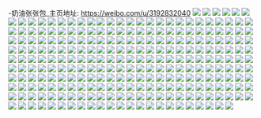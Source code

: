 -奶油张张包_主页地址: https://weibo.com/u/3192832040 
![](https://wx4.sinaimg.cn/mw2000/be4ec028gy1h9kr86ovkrj20u01407a6.jpg) 
![](https://wx4.sinaimg.cn/mw2000/be4ec028gy1h9kr863n80j20u0140440.jpg) 
![](https://wx4.sinaimg.cn/mw2000/be4ec028gy1h9kr85icnvj20u01270xx.jpg) 
![](https://wx4.sinaimg.cn/mw2000/be4ec028gy1h9kr87739oj20ph13fdn8.jpg) 
![](https://wx4.sinaimg.cn/mw2000/be4ec028gy1h9kr851sxpj20u01eb0zp.jpg) 
![](https://wx4.sinaimg.cn/mw2000/be4ec028gy1h9kr84gqhrj20u0152q8x.jpg) 
![](https://wx4.sinaimg.cn/mw2000/be4ec028gy1h9krbdv2n1j20v30almxx.jpg) 
![](https://wx4.sinaimg.cn/mw2000/be4ec028gy1h9kr87sg42j20u0190wo8.jpg) 
![](https://wx4.sinaimg.cn/mw2000/be4ec028gy1h9krapqf5dj20u01sy0xl.jpg) 
![](https://wx4.sinaimg.cn/mw2000/be4ec028ly1h9jt2m1vqmj20u01414c7.jpg) 
![](https://wx4.sinaimg.cn/mw2000/be4ec028ly1h9jt2mrun6j20u014egyx.jpg) 
![](https://wx4.sinaimg.cn/mw2000/be4ec028ly1h9jt2i47yoj20sg11vn8b.jpg) 
![](https://wx4.sinaimg.cn/mw2000/be4ec028ly1h9jt2ovcraj20u0140gt7.jpg) 
![](https://wx4.sinaimg.cn/mw2000/be4ec028ly1h9jt2nqb4ij20u00ttn4e.jpg) 
![](https://wx4.sinaimg.cn/mw2000/be4ec028ly1h9jt2ogrilj20u0140jye.jpg) 
![](https://wx4.sinaimg.cn/mw2000/be4ec028ly1h9jt9kzaxpj20u01sydis.jpg) 
![](https://wx4.sinaimg.cn/mw2000/be4ec028ly1h9j4m9s6tej20pn0rp77x.jpg) 
![](https://wx4.sinaimg.cn/mw2000/be4ec028ly1h9j4m96xtgj20u014079a.jpg) 
![](https://wx4.sinaimg.cn/mw2000/be4ec028ly1h9hi3i7xqej20u0140qb9.jpg) 
![](https://wx4.sinaimg.cn/mw2000/be4ec028ly1h9hi3jis9qj20u01707f7.jpg) 
![](https://wx4.sinaimg.cn/mw2000/be4ec028ly1h9hi596qzaj20u00u07ah.jpg) 
![](https://wx4.sinaimg.cn/mw2000/be4ec028ly1h9hi3itx56j20u0140th7.jpg) 
![](https://wx4.sinaimg.cn/mw2000/be4ec028ly1h9gdjjypbpj20sg1k0duo.jpg) 
![](https://wx4.sinaimg.cn/mw2000/be4ec028ly1h9gdkz5pfjj20u00u0doh.jpg) 
![](https://wx4.sinaimg.cn/mw2000/be4ec028ly1h9gdkyt29xj20uk0u0tgv.jpg) 
![](https://wx4.sinaimg.cn/mw2000/be4ec028ly1h9gdjlj5l9j20u0140dpa.jpg) 
![](https://wx4.sinaimg.cn/mw2000/be4ec028ly1h9gdji15gsj20u00u075o.jpg) 
![](https://wx4.sinaimg.cn/mw2000/be4ec028ly1h9gdlws73ij20u0140tiy.jpg) 
![](https://wx4.sinaimg.cn/mw2000/be4ec028ly1h9gdjhsavxj20u013h11u.jpg) 
![](https://wx4.sinaimg.cn/mw2000/be4ec028ly1h9gdlxlkkcj20u014048i.jpg) 
![](https://wx4.sinaimg.cn/mw2000/be4ec028ly1h9gdl7ga6yj20lb0s4tct.jpg) 
![](https://wx4.sinaimg.cn/mw2000/be4ec028ly1h9f5yxbgdmj20u014wjx5.jpg) 
![](https://wx4.sinaimg.cn/mw2000/be4ec028ly1h9f5yx4pisj20nx0nxtdt.jpg) 
![](https://wx4.sinaimg.cn/mw2000/be4ec028ly1h9f5yxjo9wj20u00u0dj9.jpg) 
![](https://wx4.sinaimg.cn/mw2000/be4ec028ly1h9f5ywv6u5j20u0122thv.jpg) 
![](https://wx4.sinaimg.cn/mw2000/be4ec028ly1h9f6071fwcj20u0140qbv.jpg) 
![](https://wx4.sinaimg.cn/mw2000/be4ec028ly1h9e5erk0atj20u00u0agg.jpg) 
![](https://wx4.sinaimg.cn/mw2000/be4ec028ly1h9e5er1o75j20sg16on5o.jpg) 
![](https://wx4.sinaimg.cn/mw2000/be4ec028ly1h9e5esgjppj211d0u0477.jpg) 
![](https://wx4.sinaimg.cn/mw2000/be4ec028ly1h9e5ercd14j20u013qajc.jpg) 
![](https://wx4.sinaimg.cn/mw2000/be4ec028ly1h9e5erz8ofj20u0120ajs.jpg) 
![](https://wx4.sinaimg.cn/mw2000/be4ec028ly1h9e5espp5xj20u0140n72.jpg) 
![](https://wx4.sinaimg.cn/mw2000/be4ec028ly1h9e5eqqw81j20u0140drx.jpg) 
![](https://wx4.sinaimg.cn/mw2000/be4ec028ly1h9e5es8z26j20u0140tgb.jpg) 
![](https://wx4.sinaimg.cn/mw2000/be4ec028ly1h9cnfs1k3mj20ov0s6n1u.jpg) 
![](https://wx4.sinaimg.cn/mw2000/be4ec028ly1h9cnfs8aw6j20k00sfq5s.jpg) 
![](https://wx4.sinaimg.cn/mw2000/be4ec028ly1h9cnnyfrxuj21400u0gvn.jpg) 
![](https://wx4.sinaimg.cn/mw2000/be4ec028ly1h9bhwe9mpjj20u01907lx.jpg) 
![](https://wx4.sinaimg.cn/mw2000/be4ec028ly1h9bhwdv5v1j20u01404bv.jpg) 
![](https://wx4.sinaimg.cn/mw2000/be4ec028ly1h9bhwdh59uj20u00u00yn.jpg) 
![](https://wx4.sinaimg.cn/mw2000/be4ec028ly1h9bhweydm1j20u00u0q9u.jpg) 
![](https://wx4.sinaimg.cn/mw2000/be4ec028ly1h9bhwd80ftj20u01407b4.jpg) 
![](https://wx4.sinaimg.cn/mw2000/be4ec028ly1h9bhwctqs5j20u01404ay.jpg) 
![](https://wx4.sinaimg.cn/mw2000/be4ec028ly1h9bhwflgbsj20u0140jz5.jpg) 
![](https://wx4.sinaimg.cn/mw2000/be4ec028ly1h9bhwfbc1kj20u0140wl6.jpg) 
![](https://wx4.sinaimg.cn/mw2000/be4ec028ly1h9bhwelmxej20u014043z.jpg) 
![](https://wx4.sinaimg.cn/mw2000/be4ec028ly1h95wmfm667j20lc0sgdlr.jpg) 
![](https://wx4.sinaimg.cn/mw2000/be4ec028ly1h95wmdya17j20u01407dp.jpg) 
![](https://wx4.sinaimg.cn/mw2000/be4ec028ly1h95wmf9yrzj20u01407c9.jpg) 
![](https://wx4.sinaimg.cn/mw2000/be4ec028ly1h95wmenam9j20u010mwkh.jpg) 
![](https://wx4.sinaimg.cn/mw2000/be4ec028ly1h95wme9tw4j20u00u010d.jpg) 
![](https://wx4.sinaimg.cn/mw2000/be4ec028ly1h95wn4smhej20u00u0wi9.jpg) 
![](https://wx4.sinaimg.cn/mw2000/be4ec028ly1h92k32xga7j20u01k1k50.jpg) 
![](https://wx4.sinaimg.cn/mw2000/be4ec028ly1h92k33a9o5j20tz1nv16y.jpg) 
![](https://wx4.sinaimg.cn/mw2000/be4ec028ly1h92k1n2y1pj20u00u077l.jpg) 
![](https://wx4.sinaimg.cn/mw2000/be4ec028ly1h92k1ne8z7j20u00u0afz.jpg) 
![](https://wx4.sinaimg.cn/mw2000/be4ec028ly1h92k1mglb7j20u01con5c.jpg) 
![](https://wx4.sinaimg.cn/mw2000/be4ec028ly1h916q96ok2j20sg0rs10b.jpg) 
![](https://wx4.sinaimg.cn/mw2000/be4ec028ly1h916q9pvhvj20tz0tzjz5.jpg) 
![](https://wx4.sinaimg.cn/mw2000/be4ec028ly1h916qa7oqqj20sg0ogdit.jpg) 
![](https://wx4.sinaimg.cn/mw2000/be4ec028ly1h916qagjaqj20nl17f7di.jpg) 
![](https://wx4.sinaimg.cn/mw2000/be4ec028ly1h916qaxjyuj20u00u010j.jpg) 
![](https://wx4.sinaimg.cn/mw2000/be4ec028ly1h916q9huogj20sg1jxal3.jpg) 
![](https://wx4.sinaimg.cn/mw2000/be4ec028ly1h8xwhl2l36j20sg2ib4ho.jpg) 
![](https://wx4.sinaimg.cn/mw2000/be4ec028ly1h8xwhkj994j20sg26onp7.jpg) 
![](https://wx4.sinaimg.cn/mw2000/be4ec028ly1h8xwhlwzzqj20sg1g4dly.jpg) 
![](https://wx4.sinaimg.cn/mw2000/be4ec028ly1h8xwhlnkwyj20sg35raze.jpg) 
![](https://wx4.sinaimg.cn/mw2000/be4ec028ly1h8xwjfcriwj20u0140gs4.jpg) 
![](https://wx4.sinaimg.cn/mw2000/be4ec028ly1h8xwhmlnkkj20u0140tf7.jpg) 
![](https://wx4.sinaimg.cn/mw2000/be4ec028ly1h8xwhm6caxj20u0140q91.jpg) 
![](https://wx4.sinaimg.cn/mw2000/be4ec028ly1h8xwhnsav1j20u01407ad.jpg) 
![](https://wx4.sinaimg.cn/mw2000/be4ec028ly1h8xwhnjgckj20k00zkae9.jpg) 
![](https://wx4.sinaimg.cn/mw2000/be4ec028ly1h8w5zrok2yj20u014010j.jpg) 
![](https://wx4.sinaimg.cn/mw2000/be4ec028ly1h8w5zrdg2zj20u00u0n3u.jpg) 
![](https://wx4.sinaimg.cn/mw2000/be4ec028ly1h8w5zsz4o1j20u014847c.jpg) 
![](https://wx4.sinaimg.cn/mw2000/be4ec028ly1h8w67fxgexj20wi0kqjwv.jpg) 
![](https://wx4.sinaimg.cn/mw2000/be4ec028ly1h8w68h50mlj20u00u0wiz.jpg) 
![](https://wx4.sinaimg.cn/mw2000/be4ec028ly1h8t89d91lqj20sg0sgtbk.jpg) 
![](https://wx4.sinaimg.cn/mw2000/be4ec028ly1h8t89dhti4j20on0onq62.jpg) 
![](https://wx4.sinaimg.cn/mw2000/be4ec028ly1h8t89cy1ppj20pi0piq6j.jpg) 
![](https://wx4.sinaimg.cn/mw2000/be4ec028ly1h8t89dsi2gj20u00u0gqy.jpg) 
![](https://wx4.sinaimg.cn/mw2000/be4ec028ly1h8qq3iuypsj20u0191aef.jpg) 
![](https://wx4.sinaimg.cn/mw2000/be4ec028ly1h8qq3i8gkzj20u01907as.jpg) 
![](https://wx4.sinaimg.cn/mw2000/be4ec028ly1h8pmcr37omj20sg1dsk2c.jpg) 
![](https://wx4.sinaimg.cn/mw2000/be4ec028ly1h8pmcru36nj20sg1dpn8c.jpg) 
![](https://wx4.sinaimg.cn/mw2000/be4ec028ly1h8pmcs4bpmj20sg1kwamt.jpg) 
![](https://wx4.sinaimg.cn/mw2000/be4ec028ly1h8pmcrk40kj20sg1kvduo.jpg) 
![](https://wx4.sinaimg.cn/mw2000/be4ec028ly1h8pmcsdytsj20u0140n26.jpg) 
![](https://wx4.sinaimg.cn/mw2000/be4ec028ly1h8pmcrbtx7j20u0140tdc.jpg) 
![](https://wx4.sinaimg.cn/mw2000/be4ec028ly1h8pmcstcjij20u013v77c.jpg) 
![](https://wx4.sinaimg.cn/mw2000/be4ec028ly1h8o1hfld06j20u0140tie.jpg) 
![](https://wx4.sinaimg.cn/mw2000/be4ec028ly1h8o1hdo8zlj20u014046m.jpg) 
![](https://wx4.sinaimg.cn/mw2000/be4ec028ly1h8o1nh50jsj20u0140aiv.jpg) 
![](https://wx4.sinaimg.cn/mw2000/be4ec028ly1h8o1hfunj4j20u0140473.jpg) 
![](https://wx4.sinaimg.cn/mw2000/be4ec028ly1h8o1m0ddr8j20u0140aik.jpg) 
![](https://wx4.sinaimg.cn/mw2000/be4ec028ly1h8o1hg5nzzj20u0140jzi.jpg) 
![](https://wx4.sinaimg.cn/mw2000/be4ec028ly1h8o1hgdr3oj20u013xn1n.jpg) 
![](https://wx4.sinaimg.cn/mw2000/be4ec028ly1h8o1m1fromj20p5142djk.jpg) 
![](https://wx4.sinaimg.cn/mw2000/be4ec028ly1h8o1lzzccmj20u013pn2u.jpg) 
![](https://wx4.sinaimg.cn/mw2000/be4ec028ly1h8o1m14yrsj20u01417aq.jpg) 
![](https://wx4.sinaimg.cn/mw2000/be4ec028ly1h8o1hdwmwsj20u014lte3.jpg) 
![](https://wx4.sinaimg.cn/mw2000/be4ec028ly1h8o1he7pzbj20u014u450.jpg) 
![](https://wx4.sinaimg.cn/mw2000/be4ec028ly1h8mbd5sn6ij20u01hck0a.jpg) 
![](https://wx4.sinaimg.cn/mw2000/be4ec028ly1h8mb1pvz2kj20u0141n2a.jpg) 
![](https://wx4.sinaimg.cn/mw2000/be4ec028ly1h8mbgobxyqj20u0141wjs.jpg) 
![](https://wx4.sinaimg.cn/mw2000/be4ec028ly1h8mbgond52j20u0141wj7.jpg) 
![](https://wx4.sinaimg.cn/mw2000/be4ec028ly1h8mb1r6hkpj20u0140tg1.jpg) 
![](https://wx4.sinaimg.cn/mw2000/be4ec028ly1h8j1b7z8puj20vm0u0jy6.jpg) 
![](https://wx4.sinaimg.cn/mw2000/be4ec028ly1h8j1b7q7eqj20vm0u0dmv.jpg) 
![](https://wx4.sinaimg.cn/mw2000/be4ec028ly1h8j1b8kcefj21720u0grc.jpg) 
![](https://wx4.sinaimg.cn/mw2000/be4ec028ly1h8j1b8ba64j20u01ap11c.jpg) 
![](https://wx4.sinaimg.cn/mw2000/be4ec028ly1h8hin5xs7gj20sg1drna2.jpg) 
![](https://wx4.sinaimg.cn/mw2000/be4ec028ly1h8hin5l19aj20sg14tk2a.jpg) 
![](https://wx4.sinaimg.cn/mw2000/be4ec028ly1h8hin4xl7nj20sg16zgvl.jpg) 
![](https://wx4.sinaimg.cn/mw2000/be4ec028ly1h8hin7673fj20u00u0gq9.jpg) 
![](https://wx4.sinaimg.cn/mw2000/be4ec028ly1h8hiokjzxkj20u0140jyw.jpg) 
![](https://wx4.sinaimg.cn/mw2000/be4ec028ly1h8hin6p44jj20u20u0460.jpg) 
![](https://wx4.sinaimg.cn/mw2000/be4ec028ly1h8hin7rkvjj20u014044k.jpg) 
![](https://wx4.sinaimg.cn/mw2000/be4ec028ly1h8hin6c5gjj20rt1aialg.jpg) 
![](https://wx4.sinaimg.cn/mw2000/be4ec028ly1h8hin7h7gbj20u0140dob.jpg) 
![](https://wx4.sinaimg.cn/mw2000/be4ec028ly1h8980kzp0sj20u00u0zp6.jpg) 
![](https://wx4.sinaimg.cn/mw2000/be4ec028ly1h85wmvit8cj20sg1o9qih.jpg) 
![](https://wx4.sinaimg.cn/mw2000/be4ec028ly1h85wmyh9fgj20u0190ndz.jpg) 
![](https://wx4.sinaimg.cn/mw2000/be4ec028ly1h85wmy2hf3j20u0190dv8.jpg) 
![](https://wx4.sinaimg.cn/mw2000/be4ec028ly1h85wmx0is2j20u012kk1h.jpg) 
![](https://wx4.sinaimg.cn/mw2000/be4ec028ly1h85wmvzbd4j20sg1kck4z.jpg) 
![](https://wx4.sinaimg.cn/mw2000/be4ec028ly1h85wmw8hvtj20sg1kw15w.jpg) 
![](https://wx4.sinaimg.cn/mw2000/be4ec028ly1h85wmwolwtj20u015r12g.jpg) 
![](https://wx4.sinaimg.cn/mw2000/be4ec028ly1h85wmxss7zj20lc0sgahp.jpg) 
![](https://wx4.sinaimg.cn/mw2000/be4ec028ly1h85wmz1lcpj20u0140gsk.jpg) 
![](https://wx4.sinaimg.cn/mw2000/be4ec028ly1h85wmxihhpj20u0140n5u.jpg) 
![](https://wx4.sinaimg.cn/mw2000/be4ec028ly1h82k4wlilkj20u00u00zb.jpg) 
![](https://wx4.sinaimg.cn/mw2000/be4ec028ly1h82k4uxkeqj20u010sjyb.jpg) 
![](https://wx4.sinaimg.cn/mw2000/be4ec028ly1h82k4ww1akj20u00u0444.jpg) 
![](https://wx4.sinaimg.cn/mw2000/be4ec028ly1h82k4umm07j20u014cti7.jpg) 
![](https://wx4.sinaimg.cn/mw2000/be4ec028ly1h82k4vcrbaj20u01404co.jpg) 
![](https://wx4.sinaimg.cn/mw2000/be4ec028ly1h82k4w79q2j20u013pahs.jpg) 
![](https://wx4.sinaimg.cn/mw2000/be4ec028ly1h80yls2oo0j20u00ykjxd.jpg) 
![](https://wx4.sinaimg.cn/mw2000/be4ec028ly1h80ylta6mtj20u00u0ah9.jpg) 
![](https://wx4.sinaimg.cn/mw2000/be4ec028ly1h80ylrlg8dj20u010u119.jpg) 
![](https://wx4.sinaimg.cn/mw2000/be4ec028ly1h80yltlk0hj20u014cad5.jpg) 
![](https://wx4.sinaimg.cn/mw2000/be4ec028ly1h7z01b5wvej20u013fn60.jpg) 
![](https://wx4.sinaimg.cn/mw2000/be4ec028ly1h7z0389d7uj20sg1udww4.jpg) 
![](https://wx4.sinaimg.cn/mw2000/be4ec028ly1h7z01axquwj20sg1l4du7.jpg) 
![](https://wx4.sinaimg.cn/mw2000/be4ec028ly1h7z01bh6ydj20u013w4e2.jpg) 
![](https://wx4.sinaimg.cn/mw2000/be4ec028ly1h7z03o7ieij20u0140wo7.jpg) 
![](https://wx4.sinaimg.cn/mw2000/be4ec028ly1h7z01cg7axj20u010an50.jpg) 
![](https://wx4.sinaimg.cn/mw2000/be4ec028ly1h7z03nzktuj20u014eqb6.jpg) 
![](https://wx4.sinaimg.cn/mw2000/be4ec028ly1h7z01d8m6qj20u0140qc4.jpg) 
![](https://wx4.sinaimg.cn/mw2000/be4ec028ly1h7z01esc1cj20lc0sgacu.jpg) 
![](https://wx4.sinaimg.cn/mw2000/be4ec028ly1h7z06tx252j20u01400xd.jpg) 
![](https://wx4.sinaimg.cn/mw2000/be4ec028ly1h7z01cwk74j20u0140ai1.jpg) 
![](https://wx4.sinaimg.cn/mw2000/be4ec028ly1h7z03vpoclj20u01syq57.jpg) 
![](https://wx4.sinaimg.cn/mw2000/be4ec028ly1h7vk5p1rghj20sg1v0180.jpg) 
![](https://wx4.sinaimg.cn/mw2000/be4ec028ly1h7vk5q0bczj20u20u00yw.jpg) 
![](https://wx4.sinaimg.cn/mw2000/be4ec028ly1h7vk5q8rwej20sg1ku7jn.jpg) 
![](https://wx4.sinaimg.cn/mw2000/be4ec028ly1h7vk5r1butj20u00u0qfx.jpg) 
![](https://wx4.sinaimg.cn/mw2000/be4ec028ly1h7vk5ry9wsj20sg0sgn3y.jpg) 
![](https://wx4.sinaimg.cn/mw2000/be4ec028ly1h7vk5s4vtfj20u00u0tdm.jpg) 
![](https://wx4.sinaimg.cn/mw2000/be4ec028ly1h7vk5pmo5hj20sg2dc7q9.jpg) 
![](https://wx4.sinaimg.cn/mw2000/be4ec028ly1h7vk7sfs3bj20lc0sgq9d.jpg) 
![](https://wx4.sinaimg.cn/mw2000/be4ec028ly1h7vk5qt513j20u013odqk.jpg) 
![](https://wx4.sinaimg.cn/mw2000/be4ec028ly1h7vk5ro5haj20u00u07ae.jpg) 
![](https://wx4.sinaimg.cn/mw2000/be4ec028ly1h7v772bppmj20u01400x6.jpg) 
![](https://wx4.sinaimg.cn/mw2000/be4ec028ly1h7v771zjsvj20u013p780.jpg) 
![](https://wx4.sinaimg.cn/mw2000/be4ec028ly1h7v772ijgsj20u0140aeg.jpg) 
![](https://wx4.sinaimg.cn/mw2000/be4ec028ly1h7v778zllmj20u0140q7r.jpg) 
![](https://wx4.sinaimg.cn/mw2000/be4ec028ly1h7taqnx0mcj20sg1vdk2p.jpg) 
![](https://wx4.sinaimg.cn/mw2000/be4ec028ly1h7taqn5x1pj20sg2mte5g.jpg) 
![](https://wx4.sinaimg.cn/mw2000/be4ec028ly1h7taqnmo4hj20sg23ukcq.jpg) 
![](https://wx4.sinaimg.cn/mw2000/be4ec028ly1h7taqpawj9j20sg2dc7t7.jpg) 
![](https://wx4.sinaimg.cn/mw2000/be4ec028ly1h7taqsdecnj20sg16oak3.jpg) 
![](https://wx4.sinaimg.cn/mw2000/be4ec028ly1h7taqrkqvdj20sg3844qp.jpg) 
![](https://wx4.sinaimg.cn/mw2000/be4ec028ly1h7taqs4egtj20sg1kwk91.jpg) 
![](https://wx4.sinaimg.cn/mw2000/be4ec028ly1h7taqsqkbsj20u0140n2f.jpg) 
![](https://wx4.sinaimg.cn/mw2000/be4ec028ly1h7taqqco51j20sg2maaxj.jpg) 
![](https://wx4.sinaimg.cn/mw2000/be4ec028ly1h7taqokwhdj20sg1n9qlq.jpg) 
![](https://wx4.sinaimg.cn/mw2000/be4ec028ly1h7taqqxiblj20sg23uh73.jpg) 
![](https://wx4.sinaimg.cn/mw2000/be4ec028ly1h7sax2ubg5j20u014010d.jpg) 
![](https://wx4.sinaimg.cn/mw2000/be4ec028ly1h7saxp0wbrj20u0191al6.jpg) 
![](https://wx4.sinaimg.cn/mw2000/be4ec028ly1h7saxoo2mej20u0191ahr.jpg) 
![](https://wx4.sinaimg.cn/mw2000/be4ec028ly1h7sax2dtmgj20u0140wlr.jpg) 
![](https://wx4.sinaimg.cn/mw2000/be4ec028ly1h7sax2448vj20u0140n4w.jpg) 
![](https://wx4.sinaimg.cn/mw2000/be4ec028ly1h7sax1vu62j20u10u0n5m.jpg) 
![](https://wx4.sinaimg.cn/mw2000/be4ec028ly1h7sax32h4uj20u01400yf.jpg) 
![](https://wx4.sinaimg.cn/mw2000/be4ec028ly1h7sax12s2mj20u014079q.jpg) 
![](https://wx4.sinaimg.cn/mw2000/be4ec028ly1h7q2rh9qwaj20u00u0n3e.jpg) 
![](https://wx4.sinaimg.cn/mw2000/be4ec028ly1h7q2rhidsoj20u0140n40.jpg) 
![](https://wx4.sinaimg.cn/mw2000/be4ec028ly1h7q2rhs7tjj20u01407gu.jpg) 
![](https://wx4.sinaimg.cn/mw2000/be4ec028ly1h7q2rgo0mhj20u00u0n4r.jpg) 
![](https://wx4.sinaimg.cn/mw2000/be4ec028ly1h7q2ri38acj20u00u045m.jpg) 
![](https://wx4.sinaimg.cn/mw2000/be4ec028ly1h7mdpfz2xwj21ex0u013g.jpg) 
![](https://wx4.sinaimg.cn/mw2000/be4ec028ly1h7mdpgdu0cj20u0140dnm.jpg) 
![](https://wx4.sinaimg.cn/mw2000/be4ec028ly1h7mdpgmdkej20u01407ed.jpg) 
![](https://wx4.sinaimg.cn/mw2000/be4ec028ly1h7mdph04yyj20u0140gw3.jpg) 
![](https://wx4.sinaimg.cn/mw2000/be4ec028ly1h7mdphgcwoj20u0140qdf.jpg) 
![](https://wx4.sinaimg.cn/mw2000/be4ec028ly1h7j161du01j20u00u0wme.jpg) 
![](https://wx4.sinaimg.cn/mw2000/be4ec028ly1h7j161nyfgj20u10u0tfq.jpg) 
![](https://wx4.sinaimg.cn/mw2000/be4ec028ly1h7j160qa6bj20u0124n44.jpg) 
![](https://wx4.sinaimg.cn/mw2000/be4ec028ly1h7j16090o9j20u0140n54.jpg) 
![](https://wx4.sinaimg.cn/mw2000/be4ec028ly1h7j160ho0wj20u01jiguk.jpg) 
![](https://wx4.sinaimg.cn/mw2000/be4ec028ly1h7j162n6j3j20u00u00x0.jpg) 
![](https://wx4.sinaimg.cn/mw2000/be4ec028ly1h7j16246kxj20u014047l.jpg) 
![](https://wx4.sinaimg.cn/mw2000/be4ec028ly1h7j15zza0cj20u0140agk.jpg) 
![](https://wx4.sinaimg.cn/mw2000/be4ec028ly1h7j162yj9hj20u0140gxf.jpg) 
![](https://wx4.sinaimg.cn/mw2000/be4ec028ly1h7e5hm618ij20u0190n5q.jpg) 
![](https://wx4.sinaimg.cn/mw2000/be4ec028ly1h7e5hkjj4jj20u0179gyb.jpg) 
![](https://wx4.sinaimg.cn/mw2000/be4ec028ly1h7e5hl8lnqj20u00yejui.jpg) 
![](https://wx4.sinaimg.cn/mw2000/be4ec028ly1h7e5hlho0ij20u0190wqm.jpg) 
![](https://wx4.sinaimg.cn/mw2000/be4ec028ly1h7e5hkx794j20u0140429.jpg) 
![](https://wx4.sinaimg.cn/mw2000/be4ec028ly1h7e5hkr0ghj20u01400ws.jpg) 
![](https://wx4.sinaimg.cn/mw2000/be4ec028ly1h7e5hlyct7j20u00u0n41.jpg) 
![](https://wx4.sinaimg.cn/mw2000/be4ec028ly1h7e5hloadcj20u10u0gol.jpg) 
![](https://wx4.sinaimg.cn/mw2000/be4ec028ly1h78onqfb7ij20u0110jt0.jpg) 
![](https://wx4.sinaimg.cn/mw2000/be4ec028ly1h78onq170wj20u01407bi.jpg) 
![](https://wx4.sinaimg.cn/mw2000/be4ec028ly1h78onqmeoyj20u0140gq7.jpg) 
![](https://wx4.sinaimg.cn/mw2000/be4ec028ly1h78oof1wilj20u0173jta.jpg) 
![](https://wx4.sinaimg.cn/mw2000/be4ec028ly1h71mb5k1ytj20u10u0dhs.jpg) 
![](https://wx4.sinaimg.cn/mw2000/be4ec028ly1h71mb45xdfj20u00u0wgl.jpg) 
![](https://wx4.sinaimg.cn/mw2000/be4ec028ly1h71mb60o9uj20u10u0jsu.jpg) 
![](https://wx4.sinaimg.cn/mw2000/be4ec028ly1h6uqp99pjsj20sg28k1dr.jpg) 
![](https://wx4.sinaimg.cn/mw2000/be4ec028ly1h6uqpcz8k7j20sg23u7wh.jpg) 
![](https://wx4.sinaimg.cn/mw2000/be4ec028ly1h6uqp7rr4ej20u01o0h1v.jpg) 
![](https://wx4.sinaimg.cn/mw2000/be4ec028ly1h6uqp8bm4gj20u01o07ma.jpg) 
![](https://wx4.sinaimg.cn/mw2000/be4ec028ly1h6uqp8txnmj20sg2dc4qp.jpg) 
![](https://wx4.sinaimg.cn/mw2000/be4ec028ly1h6uqpcejsqj20sg23u4qp.jpg) 
![](https://wx4.sinaimg.cn/mw2000/be4ec028ly1h6uqpbnlnvj20sg36ze81.jpg) 
![](https://wx4.sinaimg.cn/mw2000/be4ec028ly1h6uqpav0t7j20sg3jznpd.jpg) 
![](https://wx4.sinaimg.cn/mw2000/be4ec028ly1h6uqp9n1bsj20sg2qlaoy.jpg) 
![](https://wx4.sinaimg.cn/mw2000/be4ec028ly1h6uqpeqbc6j20u0140akn.jpg) 
![](https://wx4.sinaimg.cn/mw2000/be4ec028ly1h6uqpdcgznj20u014ogwl.jpg) 
![](https://wx4.sinaimg.cn/mw2000/be4ec028ly1h6uqpdly1ej20u0140k0d.jpg) 
![](https://wx4.sinaimg.cn/mw2000/be4ec028ly1h6uqpf6czsj20u0190amp.jpg) 
![](https://wx4.sinaimg.cn/mw2000/be4ec028ly1h6uqpgmli9j20u0190wuh.jpg) 
![](https://wx4.sinaimg.cn/mw2000/be4ec028ly1h6tk6mr3dgj20u02s34qp.jpg) 
![](https://wx4.sinaimg.cn/mw2000/be4ec028ly1h6tk686dzuj20u0281e65.jpg) 
![](https://wx4.sinaimg.cn/mw2000/be4ec028ly1h6tk6kjcd7j20u0550hdt.jpg) 
![](https://wx4.sinaimg.cn/mw2000/be4ec028ly1h6tk6jtptaj20u04qax6p.jpg) 
![](https://wx4.sinaimg.cn/mw2000/be4ec028ly1h6tk6lba7tj20u04f5hdt.jpg) 
![](https://wx4.sinaimg.cn/mw2000/be4ec028ly1h6tk6m1cz5j20u043inpd.jpg) 
![](https://wx4.sinaimg.cn/mw2000/be4ec028ly1h6tk6n16kuj20u0141jx5.jpg) 
![](https://wx4.sinaimg.cn/mw2000/be4ec028ly1h6tk6n8lkcj20u0140n1v.jpg) 
![](https://wx4.sinaimg.cn/mw2000/be4ec028ly1h6tk6oejjbj20u0190n5u.jpg) 
![](https://wx4.sinaimg.cn/mw2000/be4ec028ly1h6tk6opy0bj20u0190grp.jpg) 
